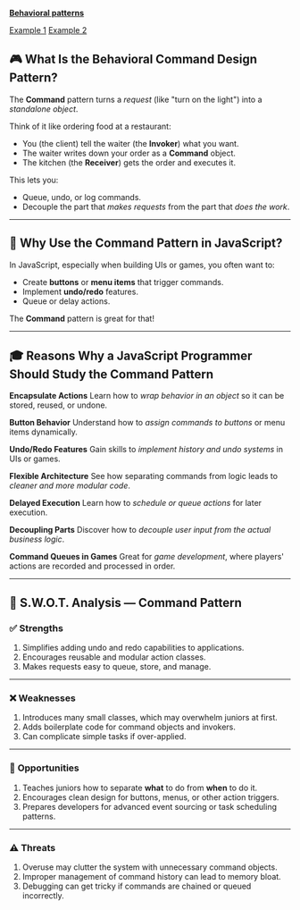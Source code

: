 
**[Behavioral patterns ](../README.md)** 

[Example 1](./Example1/README.md) [Example 2](./Example2/README.md)

## 🎮 What Is the Behavioral Command Design Pattern?

The **Command** pattern turns a *request* (like "turn on the light") into a *standalone object*.

Think of it like ordering food at a restaurant:

* You (the client) tell the waiter (the **Invoker**) what you want.
* The waiter writes down your order as a **Command** object.
* The kitchen (the **Receiver**) gets the order and executes it.

This lets you:

* Queue, undo, or log commands.
* Decouple the part that *makes requests* from the part that *does the work*.

---

## 🧠 Why Use the Command Pattern in JavaScript?

In JavaScript, especially when building UIs or games, you often want to:

* Create **buttons** or **menu items** that trigger commands.
* Implement **undo/redo** features.
* Queue or delay actions.

The **Command** pattern is great for that!

---

## 🎓 Reasons Why a JavaScript Programmer Should Study the Command Pattern

**Encapsulate Actions**
   Learn how to *wrap behavior in an object* so it can be stored, reused, or undone.

**Button Behavior**
   Understand how to *assign commands to buttons* or menu items dynamically.

**Undo/Redo Features**
   Gain skills to *implement history and undo systems* in UIs or games.

**Flexible Architecture**
   See how separating commands from logic leads to *cleaner and more modular code*.

**Delayed Execution**
   Learn how to *schedule or queue actions* for later execution.

**Decoupling Parts**
   Discover how to *decouple user input from the actual business logic*.

**Command Queues in Games**
   Great for *game development*, where players' actions are recorded and processed in order.

---















## 🧠 S.W\.O.T. Analysis — Command Pattern

### ✅ **Strengths**

1. Simplifies adding undo and redo capabilities to applications.
2. Encourages reusable and modular action classes.
3. Makes requests easy to queue, store, and manage.

---

### ❌ **Weaknesses**

1. Introduces many small classes, which may overwhelm juniors at first.
2. Adds boilerplate code for command objects and invokers.
3. Can complicate simple tasks if over-applied.

---

### 🌱 **Opportunities**

1. Teaches juniors how to separate **what** to do from **when** to do it.
2. Encourages clean design for buttons, menus, or other action triggers.
3. Prepares developers for advanced event sourcing or task scheduling patterns.

---

### ⚠️ **Threats**

1. Overuse may clutter the system with unnecessary command objects.
2. Improper management of command history can lead to memory bloat.
3. Debugging can get tricky if commands are chained or queued incorrectly.


